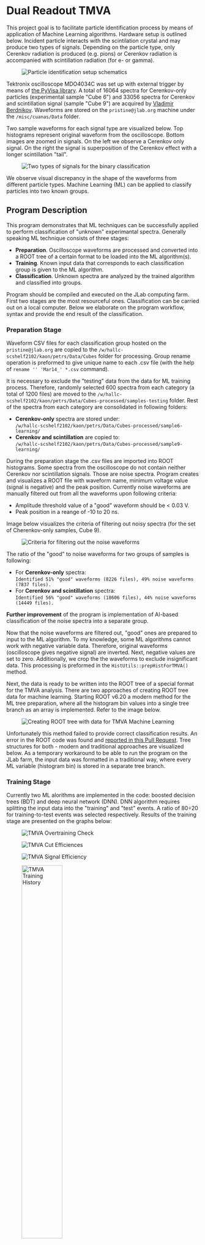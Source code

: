 # Dual Readout TMVA

This project goal is to facilitate particle identification process by means of application of Machine Learning algorithms. Hardware setup is outlined below. Incident particle interacts with the scintilation crystal and may produce two types of signals. Depending on the particle type, only Cerenkov radiation is produced (e.g. pions) or Cerenkov radiation is accompanied with scintillation radiation (for e- or gamma).

<figure>
  <img src="https://raw.githubusercontent.com/petrstepanov/dual-readout-tmva/main/resources/setup.png" alt="Particle identification setup schematics" />
</figure>

Tektronix oscilloscope MDO4034C was set up with external trigger by means of [the PyVisa library](https://github.com/petrstepanov/tek). A total of 16064 spectra for Cerenkov-only particles (experimental sample "Cube 6") and 33056 spectra for Cerenkov and scintillation signal (sample "Cube 9") are acquired by [Vladimir Berdnikov](berdnik@jlab.org). Waveforms are stored on the `pristine@jlab.org` machine under the `/misc/cuanas/Data` folder.

Two sample waveforms for each signal type are visualized below. Top histograms represent original waveform from the oscilloscope. Bottom images are zoomed in signals. On the left we observe a Cerenkov only signal. On the right the signal is superposition of the Cerenkov effect with a longer scintillation "tail". 

<figure>
  <img src="https://raw.githubusercontent.com/petrstepanov/dual-readout-tmva/main/resources/spectra.png" alt="Two types of signals for the binary classification" />
</figure>

We observe visual discrepancy in the shape of the waveforms from different particle types. Machine Learning (ML) can be applied to classify particles into two known groups.

## Program Description

This program demonstrates that ML techniques can be successfully applied to perform classification of "unknown" experimantal spectra. Generally speaking ML technique consists of three stages:

* **Preparation**. Oscilloscope waveforms are processed and converted into a ROOT tree of a certain format to be loaded into the ML algorithm(s).
* **Training**. Known input data that corresponds to each classification group is given to the ML algorithm.
* **Classification**. Unknown spectra are analyzed by the trained algorithm and classified into groups.

Program should be compiled and executed on the JLab computing farm. First two stages are the most resourceful ones. Classification can be carried out on a local computer. Below we elaborate on the program workflow, syntax and provide the end result of the classification.

### Preparation Stage

Waveform CSV files for each classification group hosted on the `pristine@jlab.org` are copied to the `/w/hallc-scshelf2102/kaon/petrs/Data/Cubes` folder for processing. Group rename operation is preformed to give unique name to each .csv file (with the help of `rename '' 'Mar14_' *.csv` command).

It is necessary to exclude the "testing" data from the data for ML training process. Therefore, randomly selected 600 spectra from each category (a total of 1200 files) are moved to the `/w/hallc-scshelf2102/kaon/petrs/Data/Cubes-processed/samples-testing` folder. Rest of the spectra from each category are consolidated in following folders:
* **Cerenkov-only** spectra are stored under:<br/>`/w/hallc-scshelf2102/kaon/petrs/Data/Cubes-processed/sample6-learning/`
* **Cerenkov and scintillation** are copied to:<br/>`/w/hallc-scshelf2102/kaon/petrs/Data/Cubes-processed/sample9-learning/`

During the preparation stage the .csv files are imported into ROOT histograms. Some spectra from the oscilloscope do not contain neither Cerenkov nor scintillation signals. Those are noise spectra. Program creates and visualizes a ROOT file with waveform name, minimum voltage value (signal is negative) and the peak position. Currently noise waveforms are manually filtered out from all the waveforms upon following criteria:
* Amplitude threshold value of a "good" waveform should be < 0.03 V. 
* Peak position in a reange of -10 to 20 ns.

Image below visualizes the criteria of filtering out noisy spectra (for the set of Cherenkov-only samples, Cube 9).

<figure>
  <img src="https://raw.githubusercontent.com/petrstepanov/dual-readout-tmva/main/resources/waveform-criteria.png" alt="Criteria for filtering out the noise waveforms" />
</figure>

The ratio of the "good" to noise waveforms for two groups of samples is following:
* For **Cerenkov-only** spectra:<br/>`Identified 51% "good" waveforms (8226 files), 49% noise waveforms (7837 files).`
* For **Cerenkov and scintillation** spectra:<br/>`Identified 56% "good" waveforms (18606 files), 44% noise waveforms (14449 files).`

**Further improvement** of the program is implementation of AI-based classification of the noise spectra into a separate group. 

Now that the noise waveforms are filtered out, "good" ones are prepared to input to the ML algorithm. To my knowledge, some ML algorithms cannot work with negative variable data. Therefore, original waveforms (oscilloscope gives negative signal) are inverted. Next, negative values are set to zero. Additionally, we crop the the waveforms to exclude insignificant data. This processing is preformed in the `HistUtils::prepHistForTMVA()` method.

Next, the data is ready to be written into the ROOT tree of a special format for the TMVA analysis. There are two approaches of creating ROOT tree data for machine learning. Starting ROOT v6.20 a modern method for the ML tree preparation, where all the histogram bin values into a single tree branch as an array is implemented. Refer to the image below.

<figure>
  <img src="https://raw.githubusercontent.com/petrstepanov/dual-readout-tmva/main/resources/tree.png" alt="Creating ROOT tree with data for TMVA Machine Learning" />
</figure>

Unfortunately this method failed to provide correct classification results. An error in the ROOT code was found and [reported in this Pull Request](https://github.com/root-project/root/pull/10780). Tree structures for both - modern and traditional approaches are visualized below. As a temporary workaround to be able to run the program on the JLab farm, the input data was formatted in a traditional way, where every ML variable (histogram bin) is stored in a separate tree branch.

### Training Stage

Currently two ML alorithms are implemented in the code: boosted decision trees (BDT) and deep neural network (DNN). DNN algorithm requires splitting the input data into the "training" and "test" events. A ratio of 80÷20 for training-to-test events was selected respectively. Results of the training stage are presented on the graphs below:

<figure>
  <img src="https://raw.githubusercontent.com/petrstepanov/dual-readout-tmva/main/resources/plots/4b-overtraining-check.png" alt="TMVA Overtraining Check" />
</figure>

<figure>
  <img src="https://raw.githubusercontent.com/petrstepanov/dual-readout-tmva/main/resources/plots/5a-cut-efficiences.png" alt="TMVA Cut Efficiences" />
</figure>

<figure>
  <img src="https://raw.githubusercontent.com/petrstepanov/dual-readout-tmva/main/resources/plots/5b-signal-efficiency.png" alt="TMVA Signal Efficiency" />
</figure>

<figure>
  <img width="50%" src="https://raw.githubusercontent.com/petrstepanov/dual-readout-tmva/main/resources/plots/8-training-history.png" alt="TMVA Training History" />
</figure>

Training stage is rather resourceful. However it should be run only once. As the result of the training stage, TMVA outputs the so-called **weight" files** containing ML training information. A set of weight files each corresponding to the implemented ML algorithm (BDT and DNN) are used to classify the "unknown" waveforms without the need to re-train the model.

### Classification Stage

On this stage program takes a set of the "unknown" spectra and appliues the trained ML algorithm to determine if a spectrum shape corresponds to the **Cerenkov-only** or **Cerenkov with scintillation** category. 

A set of "unknown" spectra which is a random mix of Cerenkov and Cerenkov+scintillation spectra excluded from the training stage is analyzed by the AI algorithm. "Unknown" spectra are segregated under `/w/hallc-scshelf2102/kaon/petrs/Data/Cubes-processed/samples-testing` folder. 

The output of the classification stage for a particular spectrum is a float number in a range of [0, 1]. Classification results for unknown specrta are stored in the histograms and presented on the image below.

<figure>
  <img src="https://raw.githubusercontent.com/petrstepanov/dual-readout-tmva/main/resources/classification.png" alt="TMVA Classification results"/>
</figure>

Additionally program ouptuts the classification results in the Terminal output. There is a set of two classification results for each spectrum - for BDT and DNN classifiers.

```
Entry: 1
Filename: Mar28_DataLog_10236_7f6b_812b
MVA response for "TMVA_CNN_Classification_BDT.weights": 0.486826
MVA response for "TMVA_CNN_Classification_DNN.weights": 0.999035

Entry: 2
Filename: Mar28_DataLog_10237_7f6d_812b
MVA response for "TMVA_CNN_Classification_BDT.weights": 0.56271
MVA response for "TMVA_CNN_Classification_DNN.weights": 0.999979

Entry 3: 
Filename: Mar28_DataLog_10264_7fb0_812c
MVA response for "TMVA_CNN_Classification_BDT.weights": 0.378375
MVA response for "TMVA_CNN_Classification_DNN.weights": 0.999851

...
```

All information output by the program is currently stored in `/w/hallc-scshelf2102/kaon/petrs/Data/Cubes-results/TMVA-Jun23` folder. Next section describes how to reproduce the obtained results.

## Program Build and Run

To reproduce obtained results program code needs to be checked out to the JLab computer environent.

* Log in to the computing farm `ssh <your-username>@login.jlab.org`.
* Connect to one of the ifarm nodes `ssh ifarm`.
* Clone the program code: `git clone https://github.com/petrstepanov/dual-readout-tmva`.
* Source the environment `source /site/12gev_phys/softenv.csh 2.5`.
* Create a folder for the out-of-source build: `mkdir dual-readout-tmva-build && cd dual-readout-tmva-build`.
* Generate the makefile with CMake: `cmake ../dual-readout-tmva`.
* Build the source code: ``make -j`nproc` ``.

Executable `dual-readout-tmva` will be generated inside the current folder. Pprogram mode (preparation, training or classification) and paths to the source directories containing input data are passed as command-line parameters.

### Preparation Stage

First we run the program in the preparation stage providing paths to source folders with known types:

```
./dual-readout-tmva --mode prepare --background <cerenkov-waveforms-path> --signal <cerenkov-and-scintillation-path>
```

where `<cerenkov-waveforms-path>` and `<cerenkov-and-scintillation-path>` are folder paths of the Cube 6 and Cube 9 waveforms respectively.

Program outputs the `tmva-input.root` file containing processed non-noise waveforms written in a ROOT tree under the `treeB` (background, Cerenkov only) and `treeS` (signal, Cerenkov and scintillation) branches.

### Training Stage

Next, we train the ML algorithms by providing it with a two sets of "known" waveforms from two different sets:

```
./dual-readout-tmva --mode train <path-to-tmva-input-file>
```

During the training stage program outputs `ClassificationOutput.root` file containing training plots data along with the weight files. To run the TMVA GUI and view plots with training history, one can use following command:

```
./dual-readout-tmva --mode tmva-gui <path-to-classification-output-file>
```

where `<path-to-classification-output-file>` is the `ClassificationOutput.root` file path.

### Classification Stage

Finally, to proceed with the classification stage, program must be run with following command line parameters:

```
./dual-readout-tmva --mode classify --weight <weight-folder> --test <test-folder>
``` 

where `<weight-folder>` is a directory path where the weight files are stored, `<test-folder>` is a directory path containing the "unknown" waveforms to be classified.

Program outputs the classification information in the Terminal and additionally saves classification results in the output `TMVApp.root` file.

## Future goals

Some of the acquired experimental spectra are simply noise that does not contain any meaningful data. This happens due to some challenges in the experimental setup assembly. Spectra are visualized below:

<figure>
  <img src="https://raw.githubusercontent.com/petrstepanov/dual-readout-tmva/main/resources/noise.png" alt="Example noise specrtra to be classified with AI ROOt TMVA" />
</figure>

Technically a multi-class classification can be performed to effectively sort out noise spectra into a separate group (class of signals). This will lift the necessity of filtering the noise spectra before carrying out the analysis.